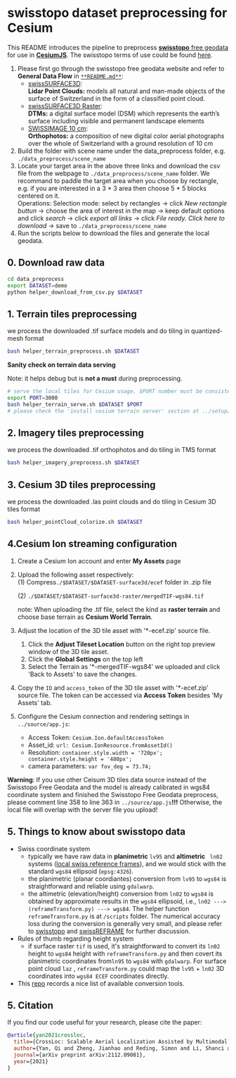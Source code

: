 # swisstopo dataset preprocessing for Cesium

This README introduces the pipeline to preprocess [**swisstopo** free geodata](https://shop.swisstopo.admin.ch/en/products/free_geodata) for use in [**CesiumJS**](https://cesium.com/platform/cesiumjs/). The swisstopo terms of use could be found [here](https://www.swisstopo.admin.ch/en/home/meta/conditions/geodata/ogd.html).
  1. Please first go through the swisstopo free geodata website and refer to **General Data Flow** in [`**README.md**`](../README.md):
      + [swissSURFACE3D](https://www.swisstopo.admin.ch/en/geodata/height/surface3d.html):  
          **Lidar Point Clouds:** models all natural and man-made objects of the surface of Switzerland in the form of a classified point cloud.
      + [swissSURFACE3D Raster](https://www.swisstopo.admin.ch/en/geodata/height/surface3d-raster.html):  
          **DTMs:** a digital surface model (DSM) which represents the earth’s surface including visible and permanent landscape elements
      + [SWISSIMAGE 10 cm](https://www.swisstopo.admin.ch/en/geodata/images/ortho/swissimage10.html):  
          **Orthophotos:** a composition of new digital color aerial photographs over the whole of Switzerland with a ground resolution of 10 cm
  2. Build the folder with scene name under the data_preprocess folder, e.g. `./data_preprocess/scene_name`
  3. Locate your target area in the above three links and download the csv file from the webpage to `./data_preprocess/scene_name` folder. 
     We recommand to paddle the target area when you choose by rectangle, e.g. if you are interested in a 3 \* 3 area then choose 5 \* 5 blocks centered on it.  
     Operations: Selection mode: select by rectangles -> click *New rectangle buttun* -> choose the area of interest in the map 
     -> keep default options and click *search* -> click *export all links* -> click *File ready. Click here to download* -> save to `./data_preprocess/scene_name`
  4. Run the scripts below to download the files and generate the local geodata.

## 0. Download raw data
```bash
cd data_preprocess
export DATASET=demo
python helper_download_from_csv.py $DATASET
```

## 1. Terrain tiles preprocessing
we process the downloaded .tif surface models and do tiling in quantized-mesh format

```bash
bash helper_terrain_preprocess.sh $DATASET
```

**Sanity check on terrain data serving**

Note: it helps debug but is **not a must** during preprocessing.

```bash
# serve the local tiles for Cesium usage. $PORT number must be consistent with Cesium app.js
export PORT=3000
bash helper_terrain_serve.sh $DATASET $PORT
# please check the 'install cesium terrain server' section at ../setup/install.sh in case of error
```

## 2. Imagery tiles preprocessing
we process the downloaded .tif orthophotos and do tiling in TMS format

```bash
bash helper_imagery_preprocess.sh $DATASET
```

## 3. Cesium 3D tiles preprocessing
we process the downloaded .las point clouds and do tiling in Cesium 3D tiles format

```bash
bash helper_pointCloud_colorize.sh $DATASET
```

## 4.Cesium Ion streaming configuration
1. Create a Cesium Ion account and enter **My Assets** page
2. Upload the following asset respectively:  
    (1) Compress`./$DATASET/$DATASET-surface3d/ecef` folder in .zip file  
    
    (2) `./$DATASET/$DATASET-surface3d-raster/mergedTIF-wgs84.tif`

    note: When uploading the .tif file, select the kind as **raster terrain** and choose base terrain as **Cesium World Terrain**.
    
3. Adjust the location of the 3D tile asset with '*-ecef.zip' source file.
   1. Click the **Adjust Tileset Location** button on the right top preview window of the 3D tile asset.
   2. Click the **Global Settings** on the top left
   3. Select the Terrain as '*-mergedTIF-wgs84' we uploaded and click 'Back to Assets' to save the changes.
4. Copy the `ID` and `access_token` of the 3D tile asset with '*-ecef.zip' source file. The token can be accessed via **Access Token** besides 'My Assets' tab. 
5. Configure the Cesium connection and rendering settings in `../source/app.js`:  
   + Access Token: `Cesium.Ion.defaultAccessToken`  
   + Asset_id: `url: Cesium.IonResource.fromAssetId()`  
   + Resolution: `container.style.width = '720px'; container.style.height = '480px';`
   + camera parameters: `var fov_deg = 73.74;`

**Warning**: If you use other Ceisum 3D tiles data source instead of the Swisstopo Free Geodata and the model is already calibrated 
in wgs84 coordinate system and finished the Swisstopo Free Geodata preprocess, please comment line 358 to line 363 in `../source/app.js`**!!!** Otherwise, the local file will overlap with the server file you upload!


## 5. Things to know about swisstopo data

* Swiss coordinate system
  * typically we have raw data in **planimetric** `lv95` and **altimetric** ` ln02` systems ([local swiss reference frames](https://www.swisstopo.admin.ch/en/knowledge-facts/surveying-geodesy/reference-frames/local.html)), and we would stick with the standard `wgs84` ellipsoid (`epsg:4326`).
  * the planimetric (planar coordiantes) conversion from `lv95` to `wgs84` is straightforward and reliable using `gdalwarp`.
  * the altimetric (elevation/height) conversion from `ln02` to `wgs84` is obtained by approximate results in the `wgs84` ellipsoid, i.e., `ln02 ---> (reframeTransform.py) ---> wgs84`. The helper function `reframeTransform.py` is at `/scripts` folder. The numerical accuracy loss during the conversion is generally very small, and please refer to [swisstopo](https://www.swisstopo.admin.ch/content/swisstopo-internet/en/online/calculation-services/_jcr_content/contentPar/tabs/items/documents_publicatio/tabPar/downloadlist/downloadItems/20_1467104436749.download/refsys_e.pdf) and [swissREFRAME](https://github.com/hofmann-tobias/swissREFRAME) for further discussion.
* Rules of thumb regarding height system
  * if surface raster `tif` is used, it's straightforward to convert its `ln02` height to `wgs84` height with `reframeTransform.py` and then covert its planimetric coordinates from`ln95` to `wgs84`  with `gdalwarp`. For surface point cloud `laz` , `reframeTransform.py` could map the `lv95` + `ln02` 3D coordinates into `wgs84 ECEF`  coordinates directly.
* This [repo](https://github.com/bertt/awesome-quantized-mesh-tiles) records a nice list of available conversion tools.

## 5. Citation

If you find our code useful for your research, please cite the paper:

````bibtex
@article{yan2021crossloc,
  title={CrossLoc: Scalable Aerial Localization Assisted by Multimodal Synthetic Data},
  author={Yan, Qi and Zheng, Jianhao and Reding, Simon and Li, Shanci and Doytchinov, Iordan},
  journal={arXiv preprint arXiv:2112.09081},
  year={2021}
}
````

